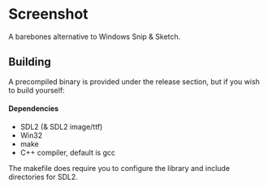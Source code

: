 # Screenshot

A barebones alternative to Windows Snip & Sketch.

## Building

A precompiled binary is provided under the release section, but if you wish to build yourself:

#### Dependencies
* SDL2 (& SDL2 image/ttf)
* Win32
* make
* C++ compiler, default is gcc

The makefile does require you to configure the library and include directories for SDL2.
